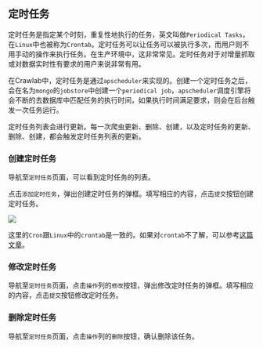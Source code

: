 ## 定时任务

定时任务是指定某个时刻，重复性地执行的任务，英文叫做`Periodical Tasks`，在`Linux`中也被称为`Crontab`。定时任务可以让任务可以被执行多次，而用户则不用手动的操作来执行任务。在生产环境中，这非常常见。定时任务对于对增量抓取或对数据实时性有要求的用户来说非常有用。

在Crawlab中，定时任务是通过`apscheduler`来实现的。创建一个定时任务之后，会在名为`mongo`的`jobstore`中创建一个`periodical job`，`apscheduler`调度引擎将会不断的去数据库中匹配任务的执行时间，如果执行时间满足要求，则会在后台触发一次任务运行。

定时任务列表会进行更新。每一次爬虫更新、删除、创建，以及定时任务的更新、删除、创建，都会触发定时任务列表的更新。

### 创建定时任务

导航至`定时任务`页面，可以看到定时任务的列表。

点击`添加定时任务`，弹出创建定时任务的弹框。填写相应的内容，点击`提交`按钮创建定时任务。

![](https://crawlab.oss-cn-hangzhou.aliyuncs.com/gitbook/schedule-list-add.png)

这里的`Cron`跟`Linux`中的`crontab`是一致的。如果对`crontab`不了解，可以参考[这篇文章](https://www.cnblogs.com/longjshz/p/5779215.html)。

### 修改定时任务

导航至`定时任务`页面，点击`操作`列的`修改`按钮，弹出修改定时任务的弹框。填写相应的内容，点击`提交`按钮修改定时任务。

### 删除定时任务

导航至`定时任务`页面，点击`操作`列的`删除`按钮，确认删除该任务。
